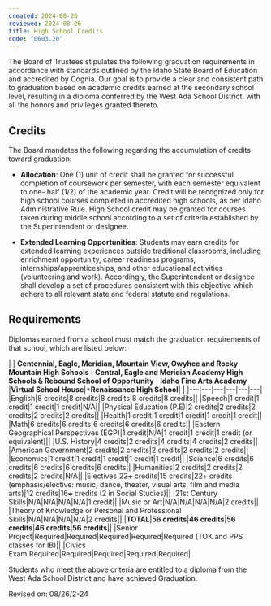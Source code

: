 ```yaml
---
created: 2024-08-26
reviewed: 2024-08-26
title: High School Credits
code: "0603.20"
---
```


The Board of Trustees stipulates the following graduation requirements in accordance with standards outlined by the Idaho State Board of Education and accredited by Cognia. Our goal is to provide a clear and consistent path to graduation based on academic credits earned at the secondary school level, resulting in a diploma conferred by the West Ada School District, with all the honors and privileges granted thereto.

## Credits
The Board mandates the following regarding the accumulation of credits toward graduation:

- **Allocation**: One (1) unit of credit shall be granted for successful completion of coursework per semester, with each semester equivalent to one- half (1/2) of the academic year. Credit will be recognized only for high school courses completed in accredited high schools, as per Idaho Administrative Rule. High School credit may be granted for courses taken during middle school according to a set of criteria established by the Superintendent or designee.

- **Extended Learning Opportunities**: Students may earn credits for extended learning experiences outside traditional classrooms, including enrichment opportunity, career readiness programs, internships/apprenticeships, and other educational activities (volunteering and work). Accordingly, the Superintendent or designee shall develop a set of procedures consistent with this objective which adhere to all relevant state and federal statute and regulations.

## Requirements
Diplomas earned from a school must match the graduation requirements of that school, which are listed below:

|   |  **Centennial, Eagle, Meridian, Mountain View, Owyhee and Rocky Mountain High Schools** | **Central, Eagle and Meridian Academy High Schools & Rebound School of Opportunity**  |  **Idaho Fine Arts Academy** |**Virtual School House**|***Renaissance High School**| |
|---|---|---|---|---|---|
|English|8 credits|8 credits|8 credits|8 credits|8 credits||
|Speech|1 credit|1 credit|1 credit|1 credit|N/A||
|Physical Education (P.E)|2 credits|2 credits|2 credits|2 credits|2 credits||
|Health|1 credit|1 credit|1 credit|1 credit|1 credit||
|Math|6 credits|6 credits|6 credits|6 credits|6 credits||
|Eastern Geographical Perspectives (EGP)|1 credit|N/A|1 credit|1 credit|1 credit (or equivalent)||
|U.S. History|4 credits|2 credits|4 credits|4 credits|2 credits||
|American Government|2 credits|2 credits|2 credits|2 credits|2 credits||
|Economics|1 credit|1 credit|1 credit|1 credit|1 credit||
|Science|6 credits|6 credits|6 credits|6 credits|6 credits||
|Humanities|2 credits|2 credits|2 credits|2 credits|N/A||
|Electives|22~~+~~ credits|15 credits|22+ credits (emphasis/elective: music, dance, theater, visual arts, film and media arts)|12 credits|16~~+~~ credits (2 in Social Studies)||
|21st Century Skills|N/A|N/A|N/A|N/A|1 credit||
|Music or Art|N/A|N/A|N/A|N/A|2 credits||
|Theory of Knowledge or Personal and Professional Skills|N/A|N/A|N/A|N/A|2 credits||
|**TOTAL**|**56 credits**|**46 credits**|**56 credits**|**46 credits**|**56 credits**||
|Senior Project|Required|Required|Required|Required|Required (TOK and PPS classes for IB)||
|Civics Exam|Required|Required|Required|Required|Required|


Students who meet the above criteria are entitled to a diploma from the West Ada School District and have achieved Graduation.

Revised on: 08/26/2-24

